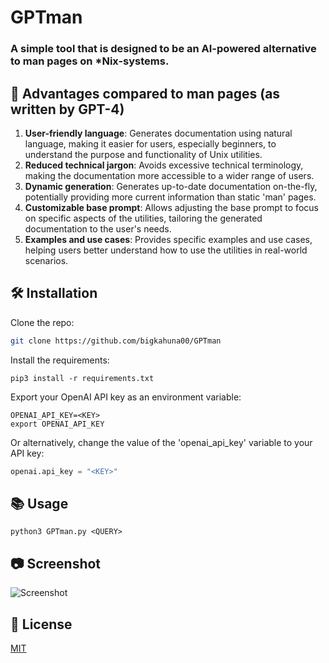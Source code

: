 # GPTman

### A simple tool that is designed to be an AI-powered alternative to man pages on *Nix-systems.

## 🌟 Advantages compared to man pages (as written by GPT-4)

1. **User-friendly language**: Generates documentation using natural language, making it easier for users, especially beginners, to understand the purpose and functionality of Unix utilities.
2. **Reduced technical jargon**: Avoids excessive technical terminology, making the documentation more accessible to a wider range of users.
3. **Dynamic generation**: Generates up-to-date documentation on-the-fly, potentially providing more current information than static 'man' pages.
4. **Customizable base prompt**: Allows adjusting the base prompt to focus on specific aspects of the utilities, tailoring the generated documentation to the user's needs.
5. **Examples and use cases**: Provides specific examples and use cases, helping users better understand how to use the utilities in real-world scenarios.

## 🛠️ Installation

Clone the repo:

```bash
git clone https://github.com/bigkahuna00/GPTman
```

Install the requirements:

```
pip3 install -r requirements.txt
```
Export your OpenAI API key as an environment variable:
```
OPENAI_API_KEY=<KEY>
export OPENAI_API_KEY
```
Or alternatively, change the value of the 'openai_api_key' variable to your API key:

```python
openai.api_key = "<KEY>"
```

## 📚 Usage

```
python3 GPTman.py <QUERY>
```

## 📷 Screenshot
![Screenshot](https://i.imgur.com/OwfT8vo.png)

## 📄 License
[MIT](https://github.com/bigkahuna00/GPTman/blob/main/LICENSE)

